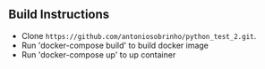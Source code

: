## Build Instructions

- Clone `https://github.com/antoniosobrinho/python_test_2.git`.
- Run 'docker-compose build' to build docker image
- Run 'docker-compose up' to up container
